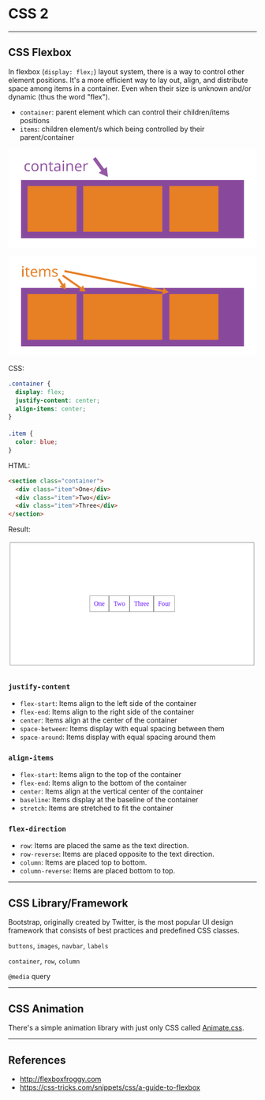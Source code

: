 # CSS 2

---

## CSS Flexbox

In flexbox (`display: flex;`) layout system, there is a way to control other element positions. It's a more efficient way to lay out, align, and distribute space among items in a container. Even when their size is unknown and/or dynamic (thus the word "flex").

* `container`: parent element which can control their children/items positions
* `items`: children element/s which being controlled by their parent/container

![](./assets/flex-container.svg)

![](./assets/flex-items.svg)

CSS:

```css
.container {
  display: flex;
  justify-content: center;
  align-items: center;
}

.item {
  color: blue;
}
```

HTML:

```html
<section class="container">
  <div class="item">One</div>
  <div class="item">Two</div>
  <div class="item">Three</div>
</section>
```

Result:

![](./assets/result.png)

### `justify-content`

* `flex-start`: Items align to the left side of the container
* `flex-end`: Items align to the right side of the container
* `center`: Items align at the center of the container
* `space-between`: Items display with equal spacing between them
* `space-around`: Items display with equal spacing around them

### `align-items`

* `flex-start`: Items align to the top of the container
* `flex-end`: Items align to the bottom of the container
* `center`: Items align at the vertical center of the container
* `baseline`: Items display at the baseline of the container
* `stretch`: Items are stretched to fit the container

### `flex-direction`

* `row`: Items are placed the same as the text direction.
* `row-reverse`: Items are placed opposite to the text direction.
* `column`: Items are placed top to bottom.
* `column-reverse`: Items are placed bottom to top.

---

## CSS Library/Framework

Bootstrap, originally created by Twitter, is the most popular UI design framework that consists of best practices and predefined CSS classes.

`buttons`, `images`, `navbar`, `labels`

`container`, `row`, `column`

`@media` query

---

## CSS Animation

There's a simple animation library with just only CSS called [Animate.css](https://daneden.github.io/animate.css).

---

## References

* http://flexboxfroggy.com
* https://css-tricks.com/snippets/css/a-guide-to-flexbox
